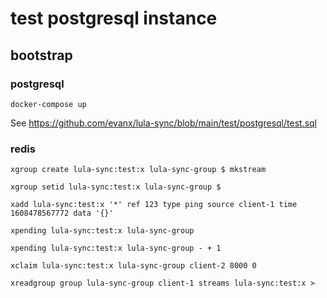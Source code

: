 # test postgresql instance

## bootstrap

### postgresql

```
docker-compose up
```

See https://github.com/evanx/lula-sync/blob/main/test/postgresql/test.sql

### redis

```
xgroup create lula-sync:test:x lula-sync-group $ mkstream
```

```
xgroup setid lula-sync:test:x lula-sync-group $
```

```
xadd lula-sync:test:x '*' ref 123 type ping source client-1 time 1608478567772 data '{}'
```

```
xpending lula-sync:test:x lula-sync-group
```

```
xpending lula-sync:test:x lula-sync-group - + 1
```

```
xclaim lula-sync:test:x lula-sync-group client-2 8000 0
```

```
xreadgroup group lula-sync-group client-1 streams lula-sync:test:x >
```

